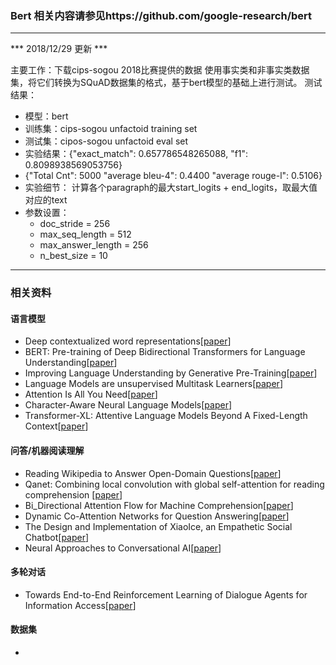 ### Bert 相关内容请参见https://github.com/google-research/bert
---
\*\*\* 2018/12/29 更新 \*\*\*

主要工作：下载cips-sogou 2018比赛提供的数据
使用事实类和非事实类数据集，将它们转换为SQuAD数据集的格式，基于bert模型的基础上进行测试。
测试结果：
- 模型：bert
- 训练集：cips-sogou unfactoid training set
- 测试集：cipos-sogou unfactoid eval set
- 实验结果：{"exact_match": 0.657786548265088, "f1": 0.8098938569053756}
- {"Total Cnt": 5000
   "average bleu-4": 0.4400
   "average rouge-l": 0.5106}
- 实验细节： 计算各个paragraph的最大start\_logits + end\_logits，取最大值对应的text
- 参数设置：
    - doc_stride = 256
    - max_seq_length = 512
    - max_answer_length = 256
    - n_best_size = 10

---
### 相关资料

#### 语言模型
- Deep contextualized word representations\[[paper](https://arxiv.org/pdf/1802.05365.pdf%C3%82)\]
- BERT: Pre-training of Deep Bidirectional Transformers for Language Understanding\[[paper](https://arxiv.org/pdf/1810.04805.pdf)\]
- Improving Language Understanding by Generative Pre-Training\[[paper](https://s3-us-west-2.amazonaws.com/openai-assets/research-covers/language-unsupervised/language_understanding_paper.pdf)\]
- Language Models are unsupervised Multitask Learners\[[paper](https://d4mucfpksywv.cloudfront.net/better-language-models/language_models_are_unsupervised_multitask_learners.pdf)\]
- Attention Is All You Need\[[paper](https://papers.nips.cc/paper/7181-attention-is-all-you-need.pdf)\]
- Character-Aware Neural Language Models\[[paper](http://citeseerx.ist.psu.edu/viewdoc/download?doi=10.1.1.718.6564&rep=rep1&type=pdf)\]
- Transformer-XL: Attentive Language Models Beyond A Fixed-Length Context\[[paper](https://arxiv.org/pdf/1901.02860.pdf)\]

#### 问答/机器阅读理解
- Reading Wikipedia to Answer Open-Domain Questions\[[paper](https://arxiv.org/pdf/1704.00051.pdf)\]
- Qanet: Combining local convolution with global self-attention for reading comprehension \[[paper](https://arxiv.org/pdf/1804.09541.pdf)\]
- Bi_Directional Attention Flow for Machine Comprehension\[[paper](https://arxiv.org/pdf/1611.01603.pdf)\]
- Dynamic Co-Attention Networks for Question Answering\[[paper](https://arxiv.org/pdf/1611.01604.pdf)\]
- The Design and Implementation of XiaoIce, an Empathetic Social Chatbot\[[paper](https://arxiv.org/pdf/1812.08989.pdf)\]
- Neural Approaches to Conversational AI\[[paper](http://www.aclweb.org/anthology/P18-5002)\]

#### 多轮对话
- Towards End-to-End Reinforcement Learning of Dialogue Agents for Information Access\[[paper](https://arxiv.org/pdf/1609.00777.pdf)\]

#### 数据集
-
